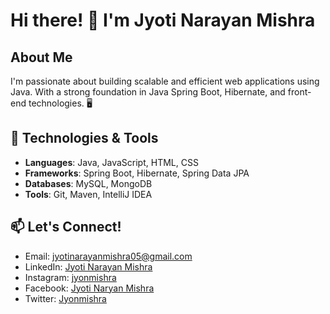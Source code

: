 # Hi there! 👋 I'm Jyoti Narayan Mishra

## About Me
I'm passionate about building scalable and efficient web applications using Java. With a strong foundation in Java Spring Boot, Hibernate, and front-end technologies.
🖥

## 🔧 Technologies & Tools

- **Languages**: Java, JavaScript, HTML, CSS
- **Frameworks**: Spring Boot, Hibernate, Spring Data JPA
- **Databases**: MySQL, MongoDB
- **Tools**: Git, Maven, IntelliJ IDEA

## 📫 Let's Connect!
- Email: jyotinarayanmishra05@gmail.com 
- LinkedIn: [Jyoti Narayan Mishra](https://www.linkedin.com/in/jyoti-narayan-mishra)
- Instagram: [jyonmishra](https://www.instagram.com/jyonmishra)
- Facebook: [Jyoti Naryan Mishra](https://www.facebook.com/jyotinarayan.bubun.9)
- Twitter: [Jyonmishra](https://twitter.com/Jyonmishra)
